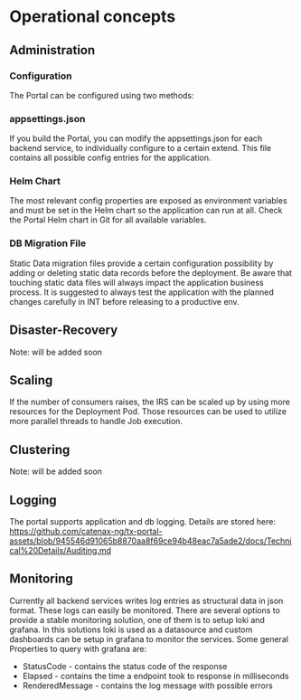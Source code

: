 # Operational concepts

## Administration

### Configuration
The Portal can be configured using two methods:

### appsettings.json
If you build the Portal, you can modify the appsettings.json for each backend service, to individually configure to a certain extend. This file contains all possible config entries for the application.

### Helm Chart
The most relevant config properties are exposed as environment variables and must be set in the Helm chart so the application can run at all. Check the Portal Helm chart in Git for all available variables.

### DB Migration File
Static Data migration files provide a certain configuration possibility by adding or deleting static data records before the deployment. Be aware that touching static data files will always impact the application business process. It is suggested to always test the application with the planned changes carefully in INT before releasing to a productive env.

## Disaster-Recovery
Note: will be added soon

## Scaling
If the number of consumers raises, the IRS can be scaled up by using more resources for the Deployment Pod. Those resources can be used to utilize more parallel threads to handle Job execution.

## Clustering
Note: will be added soon

## Logging
The portal supports application and db logging. Details are stored here: https://github.com/catenax-ng/tx-portal-assets/blob/945546d91065b8870aa8f69ce94b48eac7a5ade2/docs/Technical%20Details/Auditing.md

## Monitoring
Currently all backend services writes log entries as structural data in json format. These logs can easily be monitored. There are several options to provide a stable monitoring solution, one of them is to setup loki and grafana. In this solutions loki is used as a datasource and custom dashboards can be setup in grafana to monitor the services. Some general Properties to query with grafana are:

- StatusCode - contains the status code of the response
- Elapsed - contains the time a endpoint took to response in milliseconds
- RenderedMessage - contains the log message with possible errors
